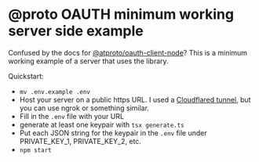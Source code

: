 # @proto OAUTH minimum working server side example

Confused by the docs for [@atproto/oauth-client-node](https://www.npmjs.com/package/@atproto/oauth-client-node)? This is a minimum working example of a server that uses the library.

Quickstart:
* `mv .env.example .env`
* Host your server on a public https URL. I used a [Cloudflared tunnel](https://developers.cloudflare.com/cloudflare-one/connections/connect-networks/get-started/create-local-tunnel/), but you can use ngrok or something similar.
* Fill in the `.env` file with your URL
* generate at least one keypair with `tsx generate.ts`
* Put each JSON string for the keypair in the `.env` file under PRIVATE_KEY_1, PRIVATE_KEY_2, etc.
* `npm start`